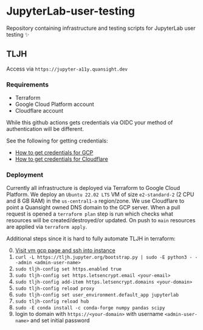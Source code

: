 # JupyterLab-user-testing
Repository containing infrastructure and testing scripts for JupyterLab user testing ✨

## TLJH

Access via `https://jupyter-a11y.quansight.dev`

### Requirements

 - Terraform
 - Google Cloud Platform account
 - Cloudflare account

While this github actions gets credentials via OIDC your method of
authentication will be different.

See the following for getting credentials:
 - [How to get credentials for GCP](https://registry.terraform.io/providers/hashicorp/google/latest/docs/guides/getting_started)
 - [How to get credentials for Cloudflare](https://registry.terraform.io/providers/cloudflare/cloudflare/latest/docs)

### Deployment

Currently all infrastructure is deployed via Terraform to Google Cloud
Platform. We deploy an `Ubuntu 22.02 LTS` VM of size `e2-standard-2`
(2 CPU and 8 GB RAM) in the `us-central1-a` region/zone. We use
Cloudflare to point a Quansight owned DNS domain to the GCP
server. When a pull request is opened a `terraform plan` step is run
which checks what resources will be created/destroyed/or updated. On
push to `main` resources are applied via `terraform apply`.

Additional steps since it is hard to fully automate TLJH in terraform:

0. [Visit vm gcp page and ssh into instance](https://console.cloud.google.com/compute/instances)
1. `curl -L https://tljh.jupyter.org/bootstrap.py | sudo -E python3 - --admin <admin-user-name>`
2. `sudo tljh-config set https.enabled true`
3. `sudo tljh-config set https.letsencrypt.email <your-email>`
4. `sudo tljh-config add-item https.letsencrypt.domains <your-domain>`
5. `sudo tljh-config reload proxy`
6. `sudo tljh-config set user_environment.default_app jupyterlab`
7. `sudo tljh-config reload hub`
8. `sudo -E conda install -c conda-forge numpy pandas scipy`
9. login to domain with `https://<your-domain>` with username `<admin-user-name>` and set initial password
